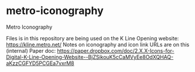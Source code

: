 # metro-iconography
Metro Iconography

Files is in this repository are being used on the K Line Opening website: https://kline.metro.net/
Notes on iconography and icon link URLs are on this (internal) Paper doc: https://paper.dropbox.com/doc/2.X.X-Icons-for-Digital-K-Line-Opening-Website--BjZSikouK5cCaMVyEe8OdXQHAQ-aKzzCGFYD5PCGEa7vxrM8
